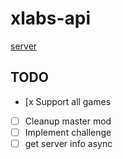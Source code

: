 # xlabs-api

[server](https://xlabs.plutools.pw/api/servers)

## TODO
- [x Support all games
- [ ] Cleanup master mod
- [ ] Implement challenge
- [ ] get server info async